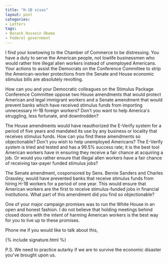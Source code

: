 ```yaml
---
title: "H-1B visas"
layout: post
categories:
- Letters
tags:
- Barack Hussein Obama
- Federal government
---
```


I find your kowtowing to the Chamber of Commerce to be distressing. You have a duty to serve the American people, not lowlife businessmen who would rather hire illegal alien workers instead of unemployed Americans. Your actions to assist the Democrats on the Conference Committee to strip the American-worker protections from the Senate and House economic stimulus bills are absolutely revolting.

How can you and your Democratic colleagues on the Stimulus Package Conference Committee oppose two House amendments that would protect American and legal immigrant workers and a Senate amendment that would prevent banks which have received stimulus funds from importing unnecessary H-1B foreign workers? Don't you want to help America's struggling, less fortunate, and downtrodden?

The House amendments would have reauthorized the E-Verify system for a period of five years and mandated its use by any business or locality that receives stimulus funds. How can you find these amendments so objectionable? Don't you wish to help unemployed Americans? The E-Verify system is tried and tested and has a 99.5% success rate; it is the best tool American workers have in ensuring they receive a fair chance at acquiring a job. Or would you rather ensure that illegal alien workers have a fair chance of receiving tax-payer funded stimulus jobs?

The Senate amendment, cosponsored by Sens. Bernie Sanders and Charles Grassley, would have prevented banks that receive stimulus funds from hiring H-1B workers for a period of one year. This would ensure that American workers are the first to receive stimulus-funded jobs in financial institutions. What part of this amendment did you find so objectionable?

One of your major campaign promises was to run the White House in an open and honest fashion. I do not believe that holding meetings behind closed doors with the intent of harming American workers is the best way for you to live up to these promises.

Phone me if you would like to talk about this,

{% include signature.html %}

P.S. We need to practice autarky if we are to survive the economic disaster you've brought upon us.
